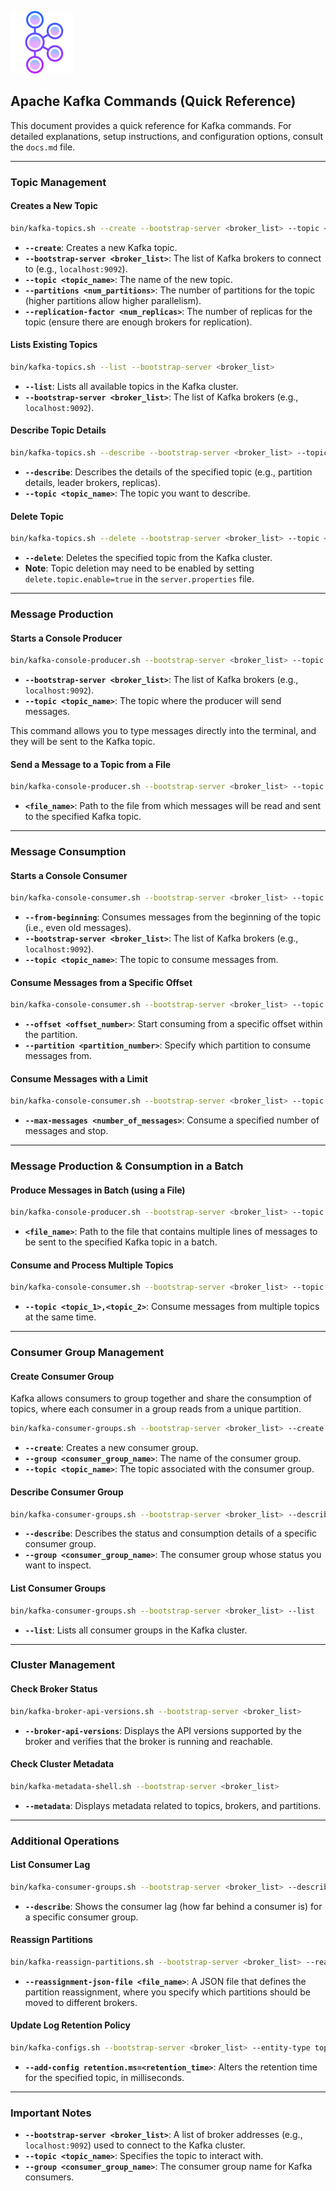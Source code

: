 

![rabbitmq](assets/image.png)

## Apache Kafka Commands (Quick Reference)

This document provides a quick reference for Kafka commands. For detailed explanations, setup instructions, and configuration options, consult the `docs.md` file.

---

### **Topic Management**

#### **Creates a New Topic**

```bash
bin/kafka-topics.sh --create --bootstrap-server <broker_list> --topic <topic_name> --partitions <num_partitions> --replication-factor <num_replicas>
```
- **`--create`**: Creates a new Kafka topic.
- **`--bootstrap-server <broker_list>`**: The list of Kafka brokers to connect to (e.g., `localhost:9092`).
- **`--topic <topic_name>`**: The name of the new topic.
- **`--partitions <num_partitions>`**: The number of partitions for the topic (higher partitions allow higher parallelism).
- **`--replication-factor <num_replicas>`**: The number of replicas for the topic (ensure there are enough brokers for replication).

#### **Lists Existing Topics**

```bash
bin/kafka-topics.sh --list --bootstrap-server <broker_list>
```
- **`--list`**: Lists all available topics in the Kafka cluster.
- **`--bootstrap-server <broker_list>`**: The list of Kafka brokers (e.g., `localhost:9092`).

#### **Describe Topic Details**

```bash
bin/kafka-topics.sh --describe --bootstrap-server <broker_list> --topic <topic_name>
```
- **`--describe`**: Describes the details of the specified topic (e.g., partition details, leader brokers, replicas).
- **`--topic <topic_name>`**: The topic you want to describe.

#### **Delete Topic**

```bash
bin/kafka-topics.sh --delete --bootstrap-server <broker_list> --topic <topic_name>
```
- **`--delete`**: Deletes the specified topic from the Kafka cluster.
- **Note**: Topic deletion may need to be enabled by setting `delete.topic.enable=true` in the `server.properties` file.

---

### **Message Production**

#### **Starts a Console Producer**

```bash
bin/kafka-console-producer.sh --bootstrap-server <broker_list> --topic <topic_name>
```
- **`--bootstrap-server <broker_list>`**: The list of Kafka brokers (e.g., `localhost:9092`).
- **`--topic <topic_name>`**: The topic where the producer will send messages.

This command allows you to type messages directly into the terminal, and they will be sent to the Kafka topic.

#### **Send a Message to a Topic from a File**

```bash
bin/kafka-console-producer.sh --bootstrap-server <broker_list> --topic <topic_name} < <file_name>
```
- **`<file_name>`**: Path to the file from which messages will be read and sent to the specified Kafka topic.

---

### **Message Consumption**

#### **Starts a Console Consumer**

```bash
bin/kafka-console-consumer.sh --bootstrap-server <broker_list> --topic <topic_name> --from-beginning
```
- **`--from-beginning`**: Consumes messages from the beginning of the topic (i.e., even old messages).
- **`--bootstrap-server <broker_list>`**: The list of Kafka brokers (e.g., `localhost:9092`).
- **`--topic <topic_name>`**: The topic to consume messages from.

#### **Consume Messages from a Specific Offset**

```bash
bin/kafka-console-consumer.sh --bootstrap-server <broker_list> --topic <topic_name> --offset <offset_number> --partition <partition_number>
```
- **`--offset <offset_number>`**: Start consuming from a specific offset within the partition.
- **`--partition <partition_number>`**: Specify which partition to consume messages from.

#### **Consume Messages with a Limit**

```bash
bin/kafka-console-consumer.sh --bootstrap-server <broker_list> --topic <topic_name> --max-messages <number_of_messages>
```
- **`--max-messages <number_of_messages>`**: Consume a specified number of messages and stop.

---

### **Message Production & Consumption in a Batch**

#### **Produce Messages in Batch (using a File)**

```bash
bin/kafka-console-producer.sh --bootstrap-server <broker_list> --topic <topic_name} < <file_name>
```
- **`<file_name>`**: Path to the file that contains multiple lines of messages to be sent to the specified Kafka topic in a batch.

#### **Consume and Process Multiple Topics**

```bash
bin/kafka-console-consumer.sh --bootstrap-server <broker_list> --topic <topic_1>,<topic_2> --from-beginning
```
- **`--topic <topic_1>,<topic_2>`**: Consume messages from multiple topics at the same time. 

---

### **Consumer Group Management**

#### **Create Consumer Group**

Kafka allows consumers to group together and share the consumption of topics, where each consumer in a group reads from a unique partition.

```bash
bin/kafka-consumer-groups.sh --bootstrap-server <broker_list> --create --group <consumer_group_name> --topic <topic_name>
```
- **`--create`**: Creates a new consumer group.
- **`--group <consumer_group_name>`**: The name of the consumer group.
- **`--topic <topic_name>`**: The topic associated with the consumer group.

#### **Describe Consumer Group**

```bash
bin/kafka-consumer-groups.sh --bootstrap-server <broker_list> --describe --group <consumer_group_name>
```
- **`--describe`**: Describes the status and consumption details of a specific consumer group.
- **`--group <consumer_group_name>`**: The consumer group whose status you want to inspect.

#### **List Consumer Groups**

```bash
bin/kafka-consumer-groups.sh --bootstrap-server <broker_list> --list
```
- **`--list`**: Lists all consumer groups in the Kafka cluster.

---

### **Cluster Management**

#### **Check Broker Status**

```bash
bin/kafka-broker-api-versions.sh --bootstrap-server <broker_list>
```
- **`--broker-api-versions`**: Displays the API versions supported by the broker and verifies that the broker is running and reachable.

#### **Check Cluster Metadata**

```bash
bin/kafka-metadata-shell.sh --bootstrap-server <broker_list>
```
- **`--metadata`**: Displays metadata related to topics, brokers, and partitions.

---

### **Additional Operations**

#### **List Consumer Lag**

```bash
bin/kafka-consumer-groups.sh --bootstrap-server <broker_list> --describe --group <consumer_group_name>
```
- **`--describe`**: Shows the consumer lag (how far behind a consumer is) for a specific consumer group.

#### **Reassign Partitions**

```bash
bin/kafka-reassign-partitions.sh --bootstrap-server <broker_list> --reassignment-json-file <file_name> --execute
```
- **`--reassignment-json-file <file_name>`**: A JSON file that defines the partition reassignment, where you specify which partitions should be moved to different brokers.

#### **Update Log Retention Policy**

```bash
bin/kafka-configs.sh --bootstrap-server <broker_list> --entity-type topics --entity-name <topic_name> --alter --add-config retention.ms=<retention_time>
```
- **`--add-config retention.ms=<retention_time>`**: Alters the retention time for the specified topic, in milliseconds.

---

### **Important Notes**

- **`--bootstrap-server <broker_list>`**: A list of broker addresses (e.g., `localhost:9092`) used to connect to the Kafka cluster.
- **`--topic <topic_name>`**: Specifies the topic to interact with.
- **`--group <consumer_group_name>`**: The consumer group name for Kafka consumers.

